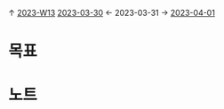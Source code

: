 
↑ [2023-W13](2023-W13.md)
[2023-03-30](2023-03-30.md) ← 2023-03-31 → [2023-04-01](2023-04-01.md)


# 목표



# 노트




